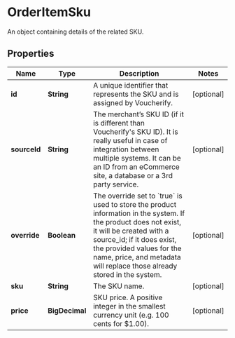 

# OrderItemSku

An object containing details of the related SKU.

## Properties

| Name | Type | Description | Notes |
|------------ | ------------- | ------------- | -------------|
|**id** | **String** | A unique identifier that represents the SKU and is assigned by Voucherify. |  [optional] |
|**sourceId** | **String** | The merchant’s SKU ID (if it is different than Voucherify&#39;s SKU ID). It is really useful in case of integration between multiple systems. It can be an ID from an eCommerce site, a database or a 3rd party service. |  [optional] |
|**override** | **Boolean** | The override set to &#x60;true&#x60; is used to store the product information in the system. If the product does not exist, it will be created with a source_id; if it does exist, the provided values for the name, price, and metadata will replace those already stored in the system. |  [optional] |
|**sku** | **String** | The SKU name. |  [optional] |
|**price** | **BigDecimal** | SKU price. A positive integer in the smallest currency unit (e.g. 100 cents for $1.00). |  [optional] |



